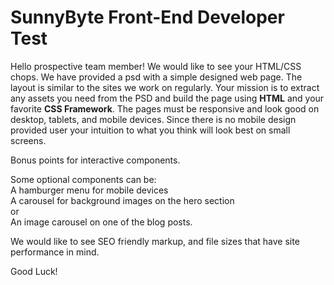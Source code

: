 # SunnyByte Front-End Developer Test

Hello prospective team member!  We would like to see your HTML/CSS chops.  We have provided a psd with a simple designed web page.  The layout is similar to the sites we work on regularly.  Your mission is to extract any assets you need from the PSD and build the page using **HTML** and your favorite **CSS Framework**.  The pages must be responsive and look good on desktop, tablets, and mobile devices.  Since there is no mobile design provided user your intuition to what you think will look best on small screens.  
 
 Bonus points for interactive components. 
 
 Some optional components can be:   
 A hamburger menu for mobile devices  
 A carousel for background images on the hero section  
 or  
 An image carousel on one of the blog posts.
 
 We would like to see SEO friendly markup, and file sizes that have site performance in mind.
 
 Good Luck!